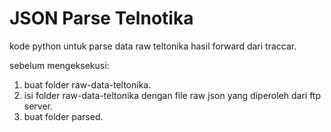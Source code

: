 # JSON Parse Telnotika
kode python untuk parse data raw teltonika hasil forward dari traccar.

sebelum mengeksekusi:
1. buat folder raw-data-teltonika.
2. isi folder raw-data-teltonika dengan file raw json yang diperoleh dari ftp server.
2. buat folder parsed.